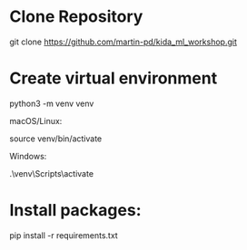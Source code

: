 # Clone Repository

git clone https://github.com/martin-pd/kida_ml_workshop.git

# Create virtual environment  

python3 -m venv venv

macOS/Linux:

source venv/bin/activate

Windows:

.\venv\Scripts\activate

# Install packages:

pip install -r requirements.txt
